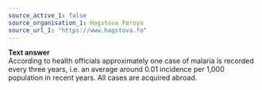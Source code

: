 ```yaml
---
source_active_1: false
source_organisation_1: Hagstova Føroya
source_url_1: "https://www.hagstova.fo"
---
```

<b>Text answer</b>  
According to health officials approximately one case of malaria is recorded every three years, i.e. an average around 0.01 incidence per 1,000 population in recent years. All cases are acquired abroad.
